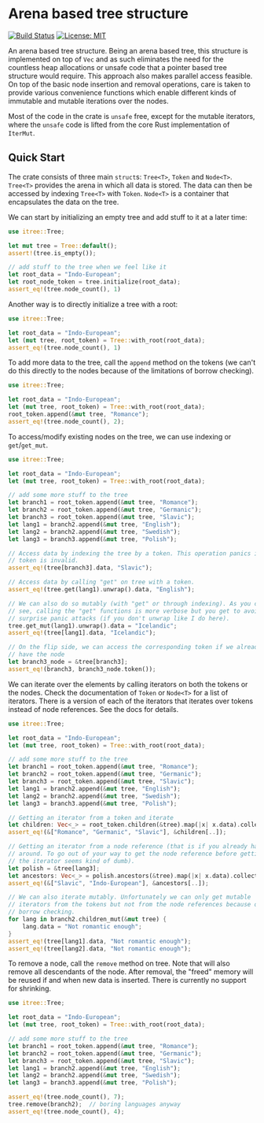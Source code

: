 # Arena based tree structure

[![Build Status](https://travis-ci.com/macthecadillac/itree.svg?branch=master)](https://travis-ci.com/macthecadillac/itree)
[![License: MIT](https://img.shields.io/badge/License-MIT-yellow.svg)](https://opensource.org/licenses/MIT)

An arena based tree structure. Being an arena based tree, this structure is
implemented on top of `Vec` and as such eliminates the need for the
countless heap allocations or unsafe code that a pointer based tree
structure would require. This approach also makes parallel access feasible.
On top of the basic node insertion and removal operations, care is taken to
provide various convenience functions which enable different kinds of
immutable and mutable iterations over the nodes.

Most of the code in the crate is `unsafe` free, except for the mutable
iterators, where the `unsafe` code is lifted from the core Rust
implementation of `IterMut`.

## Quick Start

The crate consists of three main `struct`s: `Tree<T>`, `Token` and
`Node<T>`. `Tree<T>` provides the arena in which all data is stored.
The data can then be accessed by indexing `Tree<T>` with `Token`. `Node<T>`
is a container that encapsulates the data on the tree.

We can start by initializing an empty tree and add stuff to it at a later
time:
```rust
use itree::Tree;

let mut tree = Tree::default();
assert!(tree.is_empty());

// add stuff to the tree when we feel like it
let root_data = "Indo-European";
let root_node_token = tree.initialize(root_data);
assert_eq!(tree.node_count(), 1)
```

Another way is to directly initialize a tree with a root:
```rust
use itree::Tree;

let root_data = "Indo-European";
let (mut tree, root_token) = Tree::with_root(root_data);
assert_eq!(tree.node_count(), 1)
```

To add more data to the tree, call the `append` method on the tokens (we
can't do this directly to the nodes because of the limitations of borrow
checking).
```rust
use itree::Tree;

let root_data = "Indo-European";
let (mut tree, root_token) = Tree::with_root(root_data);
root_token.append(&mut tree, "Romance");
assert_eq!(tree.node_count(), 2);
```

To access/modify existing nodes on the tree, we can use indexing or
`get`/`get_mut`.
```rust
use itree::Tree;

let root_data = "Indo-European";
let (mut tree, root_token) = Tree::with_root(root_data);

// add some more stuff to the tree
let branch1 = root_token.append(&mut tree, "Romance");
let branch2 = root_token.append(&mut tree, "Germanic");
let branch3 = root_token.append(&mut tree, "Slavic");
let lang1 = branch2.append(&mut tree, "English");
let lang2 = branch2.append(&mut tree, "Swedish");
let lang3 = branch3.append(&mut tree, "Polish");

// Access data by indexing the tree by a token. This operation panics if the
// token is invalid.
assert_eq!(tree[branch3].data, "Slavic");

// Access data by calling "get" on tree with a token.
assert_eq!(tree.get(lang1).unwrap().data, "English");

// We can also do so mutably (with "get" or through indexing). As you can
// see, calling the "get" functions is more verbose but you get to avoid
// surprise panic attacks (if you don't unwrap like I do here).
tree.get_mut(lang1).unwrap().data = "Icelandic";
assert_eq!(tree[lang1].data, "Icelandic");

// On the flip side, we can access the corresponding token if we already
// have the node
let branch3_node = &tree[branch3];
assert_eq!(branch3, branch3_node.token());
```

We can iterate over the elements by calling iterators on both the tokens
or the nodes. Check the documentation of `Token` or `Node<T>` for a list
of iterators. There is a version of each of the iterators that iterates
over tokens instead of node references. See the docs for details.
```rust
use itree::Tree;

let root_data = "Indo-European";
let (mut tree, root_token) = Tree::with_root(root_data);

// add some more stuff to the tree
let branch1 = root_token.append(&mut tree, "Romance");
let branch2 = root_token.append(&mut tree, "Germanic");
let branch3 = root_token.append(&mut tree, "Slavic");
let lang1 = branch2.append(&mut tree, "English");
let lang2 = branch2.append(&mut tree, "Swedish");
let lang3 = branch3.append(&mut tree, "Polish");

// Getting an iterator from a token and iterate
let children: Vec<_> = root_token.children(&tree).map(|x| x.data).collect();
assert_eq!(&["Romance", "Germanic", "Slavic"], &children[..]);

// Getting an iterator from a node reference (that is if you already have it
// around. To go out of your way to get the node reference before getting
// the iterator seems kind of dumb).
let polish = &tree[lang3];
let ancestors: Vec<_> = polish.ancestors(&tree).map(|x| x.data).collect();
assert_eq!(&["Slavic", "Indo-European"], &ancestors[..]);

// We can also iterate mutably. Unfortunately we can only get mutable
// iterators from the tokens but not from the node references because of
// borrow checking.
for lang in branch2.children_mut(&mut tree) {
    lang.data = "Not romantic enough";
}
assert_eq!(tree[lang1].data, "Not romantic enough");
assert_eq!(tree[lang2].data, "Not romantic enough");
```

To remove a node, call the `remove` method on tree. Note that will also
remove all descendants of the node. After removal, the "freed" memory will
be reused if and when new data is inserted. There is currently no support
for shrinking.
```rust
use itree::Tree;

let root_data = "Indo-European";
let (mut tree, root_token) = Tree::with_root(root_data);

// add some more stuff to the tree
let branch1 = root_token.append(&mut tree, "Romance");
let branch2 = root_token.append(&mut tree, "Germanic");
let branch3 = root_token.append(&mut tree, "Slavic");
let lang1 = branch2.append(&mut tree, "English");
let lang2 = branch2.append(&mut tree, "Swedish");
let lang3 = branch3.append(&mut tree, "Polish");

assert_eq!(tree.node_count(), 7);
tree.remove(branch2);  // boring languages anyway
assert_eq!(tree.node_count(), 4);
```
